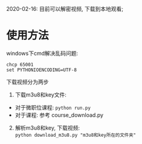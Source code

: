 
2020-02-16: 目前可以解密视频, 下载到本地观看; 

# 使用方法
windows下cmd解决乱码问题: 
```
chcp 65001
set PYTHONIOENCODING=UTF-8
```

下载视频分为两步
1. 下载m3u8和key文件: 
- 对于微职位课程:
 `python run.py`
- 对于课程: 
参考 course_download.py

2. 解析m3u8和key, 下载视频:  
`python download_m3u8.py "m3u8和key所在的文件夹"`
